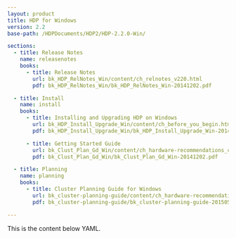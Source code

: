 ```yaml
---
layout: product
title: HDP for Windows
version: 2.2
base-path: /HDPDocuments/HDP2/HDP-2.2.0-Win/

sections:
  - title: Release Notes
    name: releasenotes
    books:
      - title: Release Notes
        url: bk_HDP_RelNotes_Win/content/ch_relnotes_v220.html
        pdf: bk_HDP_RelNotes_Win/bk_HDP_RelNotes_Win-20141202.pdf

  - title: Install
    name: install
    books:
      - title: Installing and Upgrading HDP on Windows
        url: bk_HDP_Install_Upgrade_Win/content/ch_before_you_begin.html
        pdf: bk_HDP_Install_Upgrade_Win/bk_HDP_Install_Upgrade_Win-20141202.pdf

      - title: Getting Started Guide
        url: bk_Clust_Plan_Gd_Win/content/ch_hardware-recommendations_chapter.html
        pdf: bk_Clust_Plan_Gd_Win/bk_Clust_Plan_Gd_Win-20141202.pdf

  - title: Planning
    name: planning
    books:
      - title: Cluster Planning Guide for Windows
        url: bk_cluster-planning-guide/content/ch_hardware-recommendations.html
        pdf: bk_cluster-planning-guide/bk_cluster-planning-guide-20150529.pdf

---
```


This is the content below YAML.
